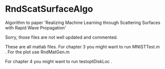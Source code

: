 # RndScatSurfaceAlgo
Algorithm to paper 'Realizing Machine Learning through Scattering Surfaces with Rapid Wave Propagation'

Sorry, those files are not well updated and commented.

These are all matlab files.
For chapter 3 you might want to run MNISTTest.m . For the plot use RndMatGen.m

For chapter 4 you might want to run testoptDiskLoc . 
